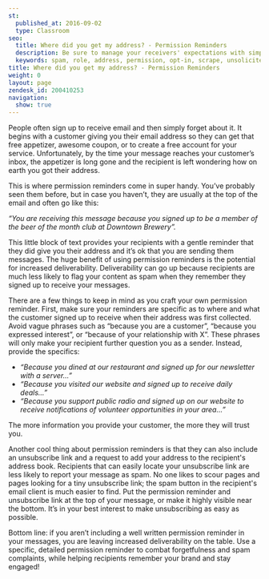 ```yaml
---
st:
  published_at: 2016-09-02
  type: Classroom
seo:
  title: Where did you get my address? - Permission Reminders
  description: Be sure to manage your receivers' expectations with simple permission reminders!
  keywords: spam, role, address, permission, opt-in, scrape, unsolicited, unsubscribe
title: Where did you get my address? - Permission Reminders
weight: 0
layout: page
zendesk_id: 200410253
navigation:
  show: true
---
```


People often sign up to receive email and then simply forget about it. It begins with a customer giving you their email address so they can get that free appetizer, awesome coupon, or to create a free account for your service. Unfortunately, by the time your message reaches your customer’s inbox, the appetizer is long gone and the recipient is left wondering how on earth you got their address.

This is where permission reminders come in super handy. You’ve probably seen them before, but in case you haven’t, they are usually at the top of the email and often go like this:

_“You are receiving this message because you signed up to be a member of the beer of the month club at Downtown Brewery”._ 

This little block of text provides your recipients with a gentle reminder that they did give you their address and it’s ok that you are sending them messages. The huge benefit of using permission reminders is the potential for increased deliverability. Deliverability can go up because recipients are much less likely to flag your content as spam when they remember they signed up to receive your messages.

There are a few things to keep in mind as you craft your own permission reminder. First, make sure your reminders are specific as to where and what the customer signed up to receive when their address was first collected. Avoid vague phrases such as “because you are a customer”, “because you expressed interest”, or “because of your relationship with X”. These phrases will only make your recipient further question you as a sender. Instead, provide the specifics:

* _“Because you dined at our restaurant and signed up for our newsletter with a server...”_
* _“Because you visited our website and signed up to receive daily deals...”_
* _“Because you support public radio and signed up on our website to receive notifications of volunteer opportunities in your area...”_
 
The more information you provide your customer, the more they will trust you.

Another cool thing about permission reminders is that they can also include an unsubscribe link and a request to add your address to the recipient's address book. Recipients that can easily locate your unsubscribe link are less likely to report your message as spam. No one likes to scour pages and pages looking for a tiny unsubscribe link; the spam button in the recipient's email client is much easier to find. Put the permission reminder and unsubscribe link at the top of your message, or make it highly visible near the bottom. It’s in your best interest to make unsubscribing as easy as possible.

Bottom line: if you aren’t including a well written permission reminder in your messages, you are leaving increased deliverability on the table. Use a specific, detailed permission reminder to combat forgetfulness and spam complaints, while helping recipients remember your brand and stay engaged!
